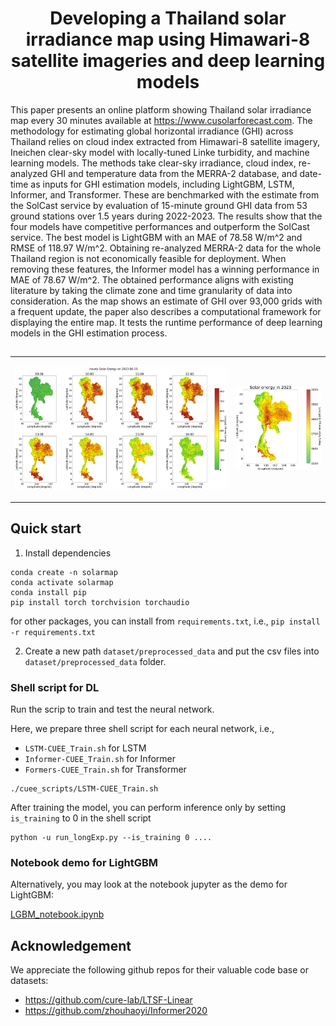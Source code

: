 <p align="center">
  <h1 align="center">Developing a Thailand solar irradiance map using Himawari-8 satellite imageries and deep learning models</h1>
</p> 

 This paper presents an online platform showing Thailand solar irradiance map every 30 minutes available at https://www.cusolarforecast.com. The methodology for estimating global horizontal irradiance (GHI) across Thailand relies on cloud index extracted from Himawari-8 satellite imagery, Ineichen clear-sky model with locally-tuned Linke turbidity, and machine learning models. The methods take clear-sky irradiance, cloud index, re-analyzed GHI and temperature data from the MERRA-2 database, and date-time as inputs for GHI estimation models, including LightGBM, LSTM, Informer, and Transformer. These are benchmarked with the estimate from the SolCast service by evaluation of 15-minute ground GHI data from 53 ground stations over 1.5 years during 2022-2023. The results show that the four models have competitive performances and outperform the SolCast service. The best model is LightGBM with an MAE of 78.58 W/m^2 and RMSE of 118.97 W/m^2. Obtaining re-analyzed MERRA-2 data for the whole Thailand region is not economically feasible for deployment. When removing these features, the Informer model has a winning performance in MAE of 78.67 W/m^2. The obtained performance aligns with existing literature by taking the climate zone and time granularity of data into consideration. As the map shows an estimate of GHI over 93,000 grids with a frequent update, the paper also describes a computational framework for displaying the entire map. It tests the runtime performance of deep learning models in the GHI estimation process.

##

<table border="0">
 <tr>
    <td><p align="center"><img src="pics/Informer_map_hourly_20230615.png" width="1000"></p>
</td>
    <td><p align="center"><img src="pics/Informer_map_yearly_energy2023.png" width="400"></p>
</td>
 </tr> 
</table>



## Quick start

1. Install dependencies

```
conda create -n solarmap
conda activate solarmap
conda install pip
pip install torch torchvision torchaudio
```

for other packages, you can install from `requirements.txt`, i.e., `pip install -r requirements.txt`

2. Create a new path `dataset/preprocessed_data` and put the csv files into `dataset/preprocessed_data` folder.
 

### Shell script for DL

Run the scrip to train and test the neural network. 

Here, we prepare three shell script for each neural network, i.e., 

- `LSTM-CUEE_Train.sh` for LSTM
- `Informer-CUEE_Train.sh` for Informer
- `Formers-CUEE_Train.sh` for Transformer


```
./cuee_scripts/LSTM-CUEE_Train.sh
```

After training the model, you can perform inference only by setting `is_training` to 0 in the shell script  

 
``` 
python -u run_longExp.py --is_training 0 ....
```
### Notebook demo for LightGBM

Alternatively, you may look at the notebook jupyter as the demo for LightGBM:

[LGBM_notebook.ipynb](LGBM_notebook.ipynb)



## Acknowledgement

We appreciate the following github repos for their valuable code base or datasets:
- https://github.com/cure-lab/LTSF-Linear
- https://github.com/zhouhaoyi/Informer2020

 